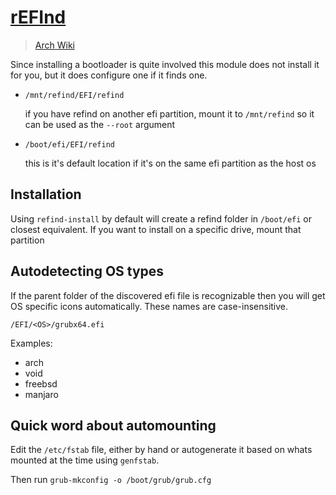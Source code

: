 # [rEFInd](https://www.rodsbooks.com/refind/)

> [Arch Wiki](https://wiki.archlinux.org/index.php/REFInd)

Since installing a bootloader is quite involved this module does not install
it for you, but it does configure one if it finds one.

- `/mnt/refind/EFI/refind`

  if you have refind on another efi partition, mount it to
  `/mnt/refind` so it can be used as the `--root` argument

- `/boot/efi/EFI/refind`

  this is it's default location if it's on the same efi partition as the host os

## Installation

Using `refind-install` by default will create a refind folder in `/boot/efi`
or closest equivalent. If you want to install on a specific drive, mount that
partition

## Autodetecting OS types

If the parent folder of the discovered efi file is recognizable then you will
get OS specific icons automatically. These names are case-insensitive.

`/EFI/<OS>/grubx64.efi`

Examples:

- arch
- void
- freebsd
- manjaro

## Quick word about automounting

Edit the `/etc/fstab` file, either by hand or autogenerate it based on
whats mounted at the time using `genfstab`.

Then run `grub-mkconfig -o /boot/grub/grub.cfg`
